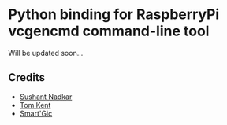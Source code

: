 # Python binding for RaspberryPi vcgencmd command-line tool

Will be updated soon...

## Credits

- [Sushant Nadkar](https://github.com/sushantnadkar)
- [Tom Kent](https://github.com/teeks99)
- [Smart'Gic](http://smartgic.io)
